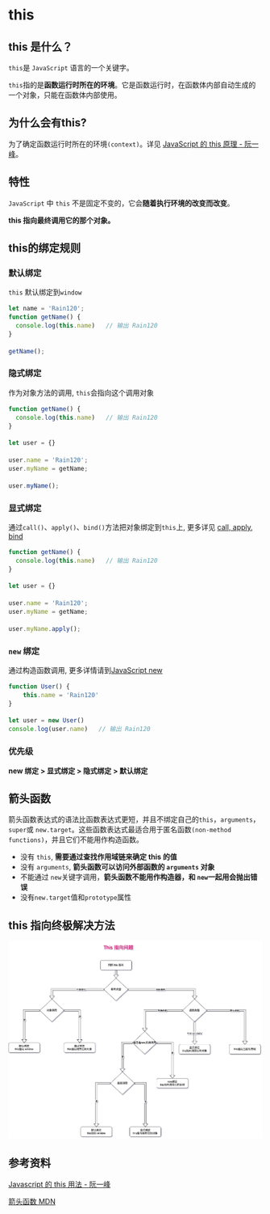 # this

## this 是什么？

`this`是 `JavaScript` 语言的一个关键字。

`this`指的是**函数运行时所在的环境**。它是函数运行时，在函数体内部自动生成的一个对象，只能在函数体内部使用。

## 为什么会有this?

为了确定函数运行时所在的环境`(context)`。详见 [JavaScript 的 this 原理 - 阮一峰](https://www.ruanyifeng.com/blog/2018/06/javascript-this.html)。

## 特性

`JavaScript` 中 `this` 不是固定不变的，它会**随着执行环境的改变而改变**。

**this 指向最终调用它的那个对象。**

## this的绑定规则

### 默认绑定

`this` 默认绑定到`window`

```javascript
let name = 'Rain120';
function getName() {
  console.log(this.name)   // 输出 Rain120
}

getName();
```



### 隐式绑定

作为对象方法的调用, `this`会指向这个调用对象

```javascript
function getName() {
  console.log(this.name)   // 输出 Rain120
}

let user = {}

user.name = 'Rain120';
user.myName = getName;

user.myName();
```



### 显式绑定

通过`call()`、`apply()`、`bind()`方法把对象绑定到`this`上, 更多详见 [call, apply, bind](./call-apply-bind.md)

```javascript
function getName() {
  console.log(this.name)   // 输出 Rain120
}

let user = {}

user.name = 'Rain120';
user.myName = getName;

user.myName.apply();
```



### `new` 绑定

通过构造函数调用, 更多详情请到[JavaScript new](./new.md)

```javascript
function User() {
	this.name = 'Rain120'
}

let user = new User()
console.log(user.name)   // 输出 Rain120
```



### 优先级

**new 绑定 > 显式绑定 > 隐式绑定 > 默认绑定**

## 箭头函数

箭头函数表达式的语法比函数表达式更短，并且不绑定自己的`this`，`arguments`，`super`或 `new.target`。这些函数表达式最适合用于匿名函数`(non-method functions)`，并且它们不能用作构造函数。

- 没有 `this`, **需要通过查找作用域链来确定 this 的值**
- 没有 `arguments`, **箭头函数可以访问外部函数的 `arguments` 对象**
- 不能通过 `new`关键字调用，**箭头函数不能用作构造器，和 `new`一起用会抛出错误**
- 没有`new.target`值和`prototype`属性

## this 指向终极解决方法

![this.png](./images/this.png)

## 参考资料

[Javascript 的 this 用法 - 阮一峰](http://www.ruanyifeng.com/blog/2010/04/using_this_keyword_in_javascript.html)

[箭头函数 MDN](https://developer.mozilla.org/zh-CN/docs/Web/JavaScript/Reference/Functions/Arrow_functions)



